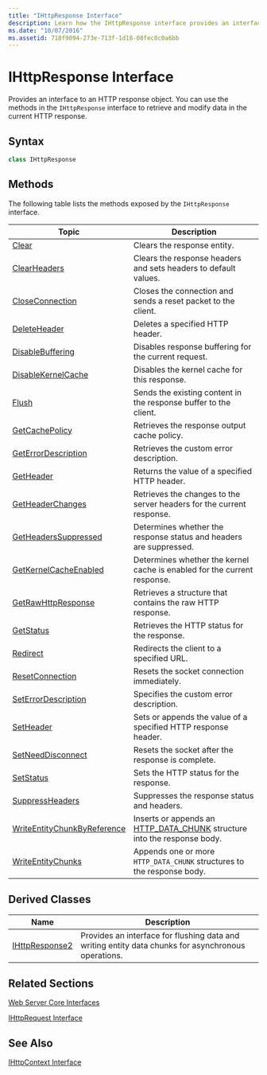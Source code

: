 ```yaml
---
title: "IHttpResponse Interface"
description: Learn how the IHttpResponse interface provides an interface to an HTTP response object and how to use the interface to retrieve and modify data in the current HTTP response. 
ms.date: "10/07/2016"
ms.assetid: 718f9094-273e-713f-1d18-08fec8c0a6bb
---
```

# IHttpResponse Interface
Provides an interface to an HTTP response object. You can use the methods in the `IHttpResponse` interface to retrieve and modify data in the current HTTP response.  
  
## Syntax  
  
```cpp  
class IHttpResponse  
```  
  
## Methods  
 The following table lists the methods exposed by the `IHttpResponse` interface.  
  
|Topic|Description|  
|-----------|-----------------|  
|[Clear](../../web-development-reference/native-code-api-reference/ihttpresponse-clear-method.md)|Clears the response entity.|  
|[ClearHeaders](../../web-development-reference/native-code-api-reference/ihttpresponse-clearheaders-method.md)|Clears the response headers and sets headers to default values.|  
|[CloseConnection](../../web-development-reference/native-code-api-reference/ihttpresponse-closeconnection-method.md)|Closes the connection and sends a reset packet to the client.|  
|[DeleteHeader](../../web-development-reference/native-code-api-reference/ihttpresponse-deleteheader-method.md)|Deletes a specified HTTP header.|  
|[DisableBuffering](../../web-development-reference/native-code-api-reference/ihttpresponse-disablebuffering-method.md)|Disables response buffering for the current request.|  
|[DisableKernelCache](../../web-development-reference/native-code-api-reference/ihttpresponse-disablekernelcache-method.md)|Disables the kernel cache for this response.|  
|[Flush](../../web-development-reference/native-code-api-reference/ihttpresponse-flush-method.md)|Sends the existing content in the response buffer to the client.|  
|[GetCachePolicy](../../web-development-reference/native-code-api-reference/ihttpresponse-getcachepolicy-method.md)|Retrieves the response output cache policy.|  
|[GetErrorDescription](../../web-development-reference/native-code-api-reference/ihttpresponse-geterrordescription-method.md)|Retrieves the custom error description.|  
|[GetHeader](../../web-development-reference/native-code-api-reference/ihttpresponse-getheader-method.md)|Returns the value of a specified HTTP header.|  
|[GetHeaderChanges](../../web-development-reference/native-code-api-reference/ihttpresponse-getheaderchanges-method.md)|Retrieves the changes to the server headers for the current response.|  
|[GetHeadersSuppressed](../../web-development-reference/native-code-api-reference/ihttpresponse-getheaderssuppressed-method.md)|Determines whether the response status and headers are suppressed.|  
|[GetKernelCacheEnabled](../../web-development-reference/native-code-api-reference/ihttpresponse-getkernelcacheenabled-method.md)|Determines whether the kernel cache is enabled for the current response.|  
|[GetRawHttpResponse](../../web-development-reference/native-code-api-reference/ihttpresponse-getrawhttpresponse-method.md)|Retrieves a structure that contains the raw HTTP response.|  
|[GetStatus](../../web-development-reference/native-code-api-reference/ihttpresponse-getstatus-method.md)|Retrieves the HTTP status for the response.|  
|[Redirect](../../web-development-reference/native-code-api-reference/ihttpresponse-redirect-method.md)|Redirects the client to a specified URL.|  
|[ResetConnection](../../web-development-reference/native-code-api-reference/ihttpresponse-resetconnection-method.md)|Resets the socket connection immediately.|  
|[SetErrorDescription](../../web-development-reference/native-code-api-reference/ihttpresponse-seterrordescription-method.md)|Specifies the custom error description.|  
|[SetHeader](../../web-development-reference/native-code-api-reference/ihttpresponse-setheader-method.md)|Sets or appends the value of a specified HTTP response header.|  
|[SetNeedDisconnect](../../web-development-reference/native-code-api-reference/ihttpresponse-setneeddisconnect-method.md)|Resets the socket after the response is complete.|  
|[SetStatus](../../web-development-reference/native-code-api-reference/ihttpresponse-setstatus-method.md)|Sets the HTTP status for the response.|  
|[SuppressHeaders](../../web-development-reference/native-code-api-reference/ihttpresponse-suppressheaders-method.md)|Suppresses the response status and headers.|  
|[WriteEntityChunkByReference](../../web-development-reference/native-code-api-reference/ihttpresponse-writeentitychunkbyreference-method.md)|Inserts or appends an [HTTP_DATA_CHUNK](https://go.microsoft.com/fwlink/?LinkId=56011) structure into the response body.|  
|[WriteEntityChunks](../../web-development-reference/native-code-api-reference/ihttpresponse-writeentitychunks-method.md)|Appends one or more `HTTP_DATA_CHUNK` structures to the response body.|  
  
## Derived Classes  
  
|Name|Description|  
|----------|-----------------|  
|[IHttpResponse2](../../web-development-reference/native-code-api-reference/ihttpresponse2-interface.md)|Provides an interface for flushing data and writing entity data chunks for asynchronous operations.|  
  
## Related Sections  
 [Web Server Core Interfaces](../../web-development-reference/native-code-api-reference/web-server-core-interfaces.md)  
  
 [IHttpRequest Interface](../../web-development-reference/native-code-api-reference/ihttprequest-interface.md)  
  
## See Also  
 [IHttpContext Interface](../../web-development-reference/native-code-api-reference/ihttpcontext-interface.md)
